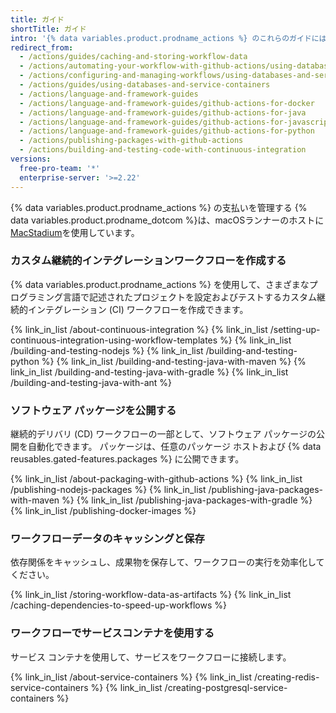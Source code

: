 ```yaml
---
title: ガイド
shortTitle: ガイド
intro: '{% data variables.product.prodname_actions %} のこれらのガイドには、ワークフローの設定に役立つ特定の使用例とサンプルが含まれています。'
redirect_from:
  - /actions/guides/caching-and-storing-workflow-data
  - /actions/automating-your-workflow-with-github-actions/using-databases-and-services
  - /actions/configuring-and-managing-workflows/using-databases-and-service-containers
  - /actions/guides/using-databases-and-service-containers
  - /actions/language-and-framework-guides
  - /actions/language-and-framework-guides/github-actions-for-docker
  - /actions/language-and-framework-guides/github-actions-for-java
  - /actions/language-and-framework-guides/github-actions-for-javascript-and-typescript
  - /actions/language-and-framework-guides/github-actions-for-python
  - /actions/publishing-packages-with-github-actions
  - /actions/building-and-testing-code-with-continuous-integration
versions:
  free-pro-team: '*'
  enterprise-server: '>=2.22'
---
```


{% data variables.product.prodname_actions %} の支払いを管理する
{% data variables.product.prodname_dotcom %}は、macOSランナーのホストに[MacStadium](https://www.macstadium.com/)を使用しています。

### カスタム継続的インテグレーションワークフローを作成する

{% data variables.product.prodname_actions %} を使用して、さまざまなプログラミング言語で記述されたプロジェクトを設定およびテストするカスタム継続的インテグレーション (CI) ワークフローを作成できます。

{% link_in_list /about-continuous-integration %}
{% link_in_list /setting-up-continuous-integration-using-workflow-templates %}
{% link_in_list /building-and-testing-nodejs %}
{% link_in_list /building-and-testing-python %}
{% link_in_list /building-and-testing-java-with-maven %}
{% link_in_list /building-and-testing-java-with-gradle %}
{% link_in_list /building-and-testing-java-with-ant %}

### ソフトウェア パッケージを公開する

継続的デリバリ (CD) ワークフローの一部として、ソフトウェア パッケージの公開を自動化できます。 パッケージは、任意のパッケージ ホストおよび {% data reusables.gated-features.packages %} に公開できます。

{% link_in_list /about-packaging-with-github-actions %}
{% link_in_list /publishing-nodejs-packages %}
{% link_in_list /publishing-java-packages-with-maven %}
{% link_in_list /publishing-java-packages-with-gradle %}
{% link_in_list /publishing-docker-images %}

### ワークフローデータのキャッシングと保存

依存関係をキャッシュし、成果物を保存して、ワークフローの実行を効率化してください。

{% link_in_list /storing-workflow-data-as-artifacts %}
{% link_in_list /caching-dependencies-to-speed-up-workflows %}

### ワークフローでサービスコンテナを使用する

サービス コンテナを使用して、サービスをワークフローに接続します。

{% link_in_list /about-service-containers %}
{% link_in_list /creating-redis-service-containers %}
{% link_in_list /creating-postgresql-service-containers %}
